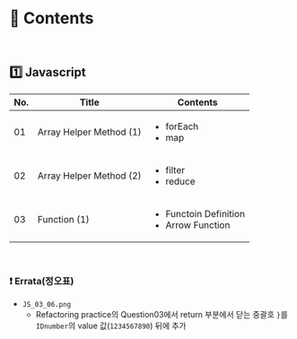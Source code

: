 # :notebook: Contents

<br>

## :one: Javascript

| No.  | Title                   | Contents                                                     |
| ---- | ----------------------- | ------------------------------------------------------------ |
| 01   | Array Helper Method (1) | <ul><li>forEach</li><li>map</li></ul>                        |
| 02   | Array Helper Method (2) | <ul><li>filter</li><li>reduce</li></ul>                      |
| 03   | Function (1)            | <ul><li>Functoin Definition</li><li>Arrow Function</li></ul> |

<br>

### :heavy_exclamation_mark: Errata(정오표)

- `JS_03_06.png`
  - Refactoring practice의 Question03에서 return 부분에서 닫는 중괄호 `}`를 `IDnumber`의 value 값(`1234567890`) 뒤에 추가